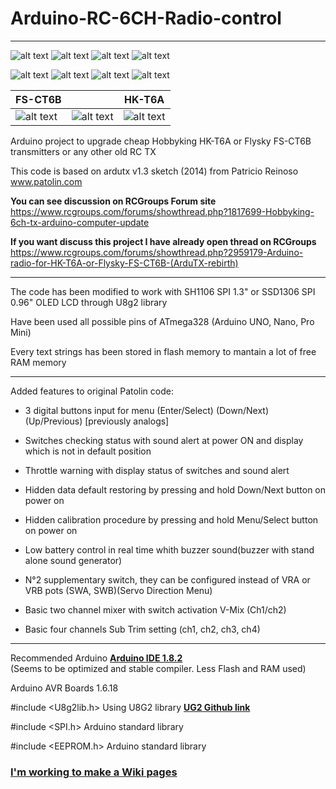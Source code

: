 # Arduino-RC-6CH-Radio-control

----------------------------------------------------------------------------------------------------------

![alt text](https://github.com/Gabapentin/Arduino-RC-6CH-Radio-control/blob/master/Docs/Images/Screen_0.png)
![alt text](https://github.com/Gabapentin/Arduino-RC-6CH-Radio-control/blob/master/Docs/Images/Menu.png)
![alt text](https://github.com/Gabapentin/Arduino-RC-6CH-Radio-control/blob/master/Docs/Images/Servo_Direction.png)
![alt text](https://github.com/Gabapentin/Arduino-RC-6CH-Radio-control/blob/master/Docs/Images/Dual_Rates.png)


![alt text](https://github.com/Gabapentin/Arduino-RC-6CH-Radio-control/blob/master/Docs/Images/Model.png)
![alt text](https://github.com/Gabapentin/Arduino-RC-6CH-Radio-control/blob/master/Docs/Images/Sub_Trim.png)
![alt text](https://github.com/Gabapentin/Arduino-RC-6CH-Radio-control/blob/master/Docs/Images/Switch_Warning.png)
![alt text](https://github.com/Gabapentin/Arduino-RC-6CH-Radio-control/blob/master/Docs/Images/Calibration.png)



| FS-CT6B |       | HK-T6A |
| ------- | :---: | ------ |
| ![alt text](https://github.com/Gabapentin/Arduino-RC-6CH-Radio-control/blob/master/Docs/Images/FS_CT6B_160.png) | ![alt text](https://github.com/Gabapentin/Arduino-RC-6CH-Radio-control/blob/master/Docs/Images/RX6CH240.png) | ![alt text](https://github.com/Gabapentin/Arduino-RC-6CH-Radio-control/blob/master/Docs/Images/HK_T6A_160.png) |    


Arduino project to upgrade cheap Hobbyking HK-T6A or Flysky FS-CT6B transmitters or any other old RC TX    

This code is based on ardutx v1.3 sketch (2014) from Patricio Reinoso www.patolin.com    

**You can see discussion on RCGroups Forum site**    
https://www.rcgroups.com/forums/showthread.php?1817699-Hobbyking-6ch-tx-arduino-computer-update


**If you want discuss this project I have already open thread on RCGroups**    
https://www.rcgroups.com/forums/showthread.php?2959179-Arduino-radio-for-HK-T6A-or-Flysky-FS-CT6B-(ArduTX-rebirth) 

----------------------------------------------------------------------------------------------------------

The code has been modified to work with SH1106 SPI 1.3" or SSD1306 SPI 0.96" OLED LCD through U8g2 library

Have been used all possible pins of ATmega328 (Arduino UNO, Nano, Pro Mini)

Every text strings has been stored in flash memory to mantain a lot of free RAM memory

----------------------------------------------------------------------------------------------------------

Added features to original Patolin code:

- 3 digital buttons input for menu (Enter/Select) (Down/Next) (Up/Previous) [previously analogs]

- Switches checking status with sound alert at power ON and display which is not in default position 

- Throttle warning with display status of switches and sound alert

- Hidden data default restoring by pressing and hold Down/Next button on power on

- Hidden calibration procedure by pressing and hold Menu/Select button on power on

- Low battery control in real time whith buzzer sound(buzzer with stand alone sound generator)

- N°2 supplementary switch, they can be configured instead of VRA or VRB pots (SWA, SWB)(Servo Direction Menu)

- Basic two channel mixer with switch activation V-Mix (Ch1/ch2)

- Basic four channels Sub Trim setting (ch1, ch2, ch3, ch4)

*************************************************************************************************************

Recommended Arduino **[Arduino IDE 1.8.2](https://www.arduino.cc/en/main/software)**    
(Seems to be optimized and stable compiler. Less Flash and RAM used)

Arduino AVR Boards 1.6.18

#include <U8g2lib.h>               Using U8G2 library **[UG2 Github link](https://github.com/olikraus/U8g2_Arduino)**

#include <SPI.h>                   Arduino standard library

#include <EEPROM.h>                Arduino standard library    

### **[I'm working to make a Wiki pages](https://github.com/Gabapentin/Arduino-RC-6CH-Radio-control/wiki)**
